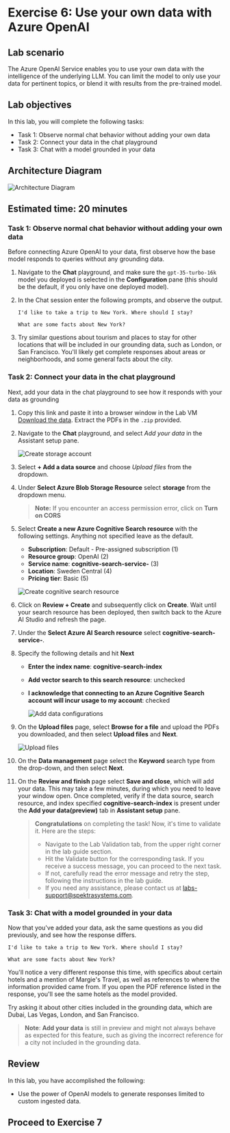 # Exercise 6: Use your own data with Azure OpenAI

## Lab scenario
The Azure OpenAI Service enables you to use your own data with the intelligence of the underlying LLM. You can limit the model to only use your data for pertinent topics, or blend it with results from the pre-trained model.

## Lab objectives
In this lab, you will complete the following tasks:

- Task 1: Observe normal chat behavior without adding your own data
- Task 2: Connect your data in the chat playground
- Task 3: Chat with a model grounded in your data

## Architecture Diagram

  ![](media/lab-06-ad.png "Architecture Diagram")

## Estimated time: 20 minutes

### Task 1: Observe normal chat behavior without adding your own data

Before connecting Azure OpenAI to your data, first observe how the base model responds to queries without any grounding data.

1. Navigate to the **Chat** playground, and make sure the `gpt-35-turbo-16k` model you deployed is selected in the **Configuration** pane (this should be the default, if you only have one deployed model).

1. In the Chat session enter the following prompts, and observe the output.

    ```
    I'd like to take a trip to New York. Where should I stay?
    ```
    ```
    What are some facts about New York?
    ```
    
1. Try similar questions about tourism and places to stay for other locations that will be included in our grounding data, such as London, or San Francisco. You'll likely get complete responses about areas or neighborhoods, and some general facts about the city.


### Task 2: Connect your data in the chat playground

Next, add your data in the chat playground to see how it responds with your data as grounding

1. Copy this link and paste it into a browser window in the Lab VM [Download the data](https://aka.ms/own-data-brochures). Extract the PDFs in the `.zip` provided.
1. Navigate to the **Chat** playground, and select *Add your data* in the Assistant setup pane.

   ![](media/image243.png "Create storage account")

1. Select **+ Add a data source** and choose *Upload files* from the dropdown.

1. Under **Select Azure Blob Storage Resource** select **storage<inject key="Deployment ID" enableCopy="false"></inject>** from the dropdown menu.

   >**Note:** If you encounter an access permission error, click on **Turn on CORS**

1. Select **Create a new Azure Cognitive Search resource** with the following settings. Anything not specified leave as the default.

    - **Subscription**: Default - Pre-assigned subscription (1)
    - **Resource group**: OpenAI (2)
    - **Service name**: **cognitive-search-service-<inject key="Deployment ID" enableCopy="false"></inject>** (3)
    - **Location**: Sweden Central (4)
    - **Pricing tier**: Basic (5)

    ![](media/img455.png "Create cognitive search resource")

1. Click on **Review + Create** and subsequently click on **Create**. Wait until your search resource has been deployed, then switch back to the Azure AI Studio and refresh the page.
1. Under the **Select Azure AI Search resource** select **cognitive-search-service-<inject key="Deployment ID" enableCopy="false"></inject>**.

1. Specify the following details and hit **Next**
    - **Enter the index name**: **cognitive-search-index**
    - **Add vector search to this search resource**: unchecked
    - **I acknowledge that connecting to an Azure Cognitive Search account will incur usage to my account**: checked

       ![](media/image456.png "Add data configurations")

1. On the **Upload files** page, select **Browse for a file** and upload the PDFs you downloaded, and then select **Upload files** and 
    **Next**.
      
    ![](media/image312.png "Upload files")

1. On the **Data management** page select the **Keyword** search type from the drop-down, and then select **Next**.
1. On the **Review and finish** page select **Save and close**, which will add your data. This may take a few minutes, during which you need to leave your window open. Once completed, verify if the data source, search resource, and index specified **cognitive-search-index** is present under the **Add your data(preview)** tab in **Assistant setup** pane.
   
    > **Congratulations** on completing the task! Now, it's time to validate it. Here are the steps:
    > - Navigate to the Lab Validation tab, from the upper right corner in the lab guide section.
    > - Hit the Validate button for the corresponding task. If you receive a success message, you can proceed to the next task. 
    > - If not, carefully read the error message and retry the step, following the instructions in the lab guide.
    > - If you need any assistance, please contact us at labs-support@spektrasystems.com.

### Task 3: Chat with a model grounded in your data

Now that you've added your data, ask the same questions as you did previously, and see how the response differs.

```
I'd like to take a trip to New York. Where should I stay?
```

```
What are some facts about New York?
```

You'll notice a very different response this time, with specifics about certain hotels and a mention of Margie's Travel, as well as references to where the information provided came from. If you open the PDF reference listed in the response, you'll see the same hotels as the model provided.

Try asking it about other cities included in the grounding data, which are Dubai, Las Vegas, London, and San Francisco.

> **Note**: **Add your data** is still in preview and might not always behave as expected for this feature, such as giving the incorrect reference for a city not included in the grounding data.

## Review

In this lab, you have accomplished the following:
-   Use the power of OpenAI models to generate responses limited to custom ingested data.

## Proceed to Exercise 7
